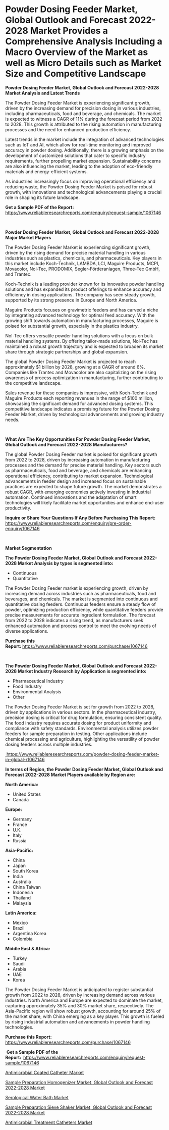 <p><h1>Powder Dosing Feeder Market, Global Outlook and Forecast 2022-2028 Market Provides a Comprehensive Analysis Including a Macro Overview of the Market as well as Micro Details such as Market Size and Competitive Landscape</h1></p><p><strong>Powder Dosing Feeder Market, Global Outlook and Forecast 2022-2028 Market Analysis and Latest Trends</strong></p>
<p><p>The Powder Dosing Feeder Market is experiencing significant growth, driven by the increasing demand for precision dosing in various industries, including pharmaceuticals, food and beverage, and chemicals. The market is expected to witness a CAGR of 11% during the forecast period from 2022 to 2028. This growth is attributed to the rising automation in manufacturing processes and the need for enhanced production efficiency.</p><p>Latest trends in the market include the integration of advanced technologies such as IoT and AI, which allow for real-time monitoring and improved accuracy in powder dosing. Additionally, there is a growing emphasis on the development of customized solutions that cater to specific industry requirements, further propelling market expansion. Sustainability concerns are also influencing the market, leading to the adoption of eco-friendly materials and energy-efficient systems.</p><p>As industries increasingly focus on improving operational efficiency and reducing waste, the Powder Dosing Feeder Market is poised for robust growth, with innovations and technological advancements playing a crucial role in shaping its future landscape.</p></p>
<p><strong>Get a Sample PDF of the Report:&nbsp;</strong> <a href="https://www.reliableresearchreports.com/enquiry/request-sample/1067146">https://www.reliableresearchreports.com/enquiry/request-sample/1067146</a></p>
<p>&nbsp;</p>
<p><strong>Powder Dosing Feeder Market, Global Outlook and Forecast 2022-2028 Major Market Players</strong></p>
<p><p>The Powder Dosing Feeder Market is experiencing significant growth, driven by the rising demand for precise material handling in various industries such as plastics, chemicals, and pharmaceuticals. Key players in this market include Koch-Technik, LAMBDA, LCI, Maguire Products, MCPI, Movacolor, Nol-Tec, PRODOMIX, Segler-Förderanlagen, Three-Tec GmbH, and Trantec.</p><p>Koch-Technik is a leading provider known for its innovative powder handling solutions and has expanded its product offerings to enhance accuracy and efficiency in dosing applications. The company has seen steady growth, supported by its strong presence in Europe and North America. </p><p>Maguire Products focuses on gravimetric feeders and has carved a niche by integrating advanced technology for optimal feed accuracy. With the growing shift towards automation in manufacturing processes, Maguire is poised for substantial growth, especially in the plastics industry.</p><p>Nol-Tec offers versatile powder handling solutions with a focus on bulk material handling systems. By offering tailor-made solutions, Nol-Tec has maintained a robust growth trajectory and is expected to broaden its market share through strategic partnerships and global expansion.</p><p>The global Powder Dosing Feeder Market is projected to reach approximately $1 billion by 2028, growing at a CAGR of around 6%. Companies like Trantec and Movacolor are also capitalizing on the rising awareness of process optimization in manufacturing, further contributing to the competitive landscape.</p><p>Sales revenue for these companies is impressive, with Koch-Technik and Maguire Products each reporting revenues in the range of $100 million, showcasing the significant demand for advanced dosing systems. This competitive landscape indicates a promising future for the Powder Dosing Feeder Market, driven by technological advancements and growing industry needs.</p></p>
<p>&nbsp;</p>
<p><strong>What Are The Key Opportunities For Powder Dosing Feeder Market, Global Outlook and Forecast 2022-2028 Manufacturers?</strong></p>
<p><p>The global Powder Dosing Feeder market is poised for significant growth from 2022 to 2028, driven by increasing automation in manufacturing processes and the demand for precise material handling. Key sectors such as pharmaceuticals, food and beverage, and chemicals are enhancing operational efficiency, contributing to market expansion. Technological advancements in feeder design and increased focus on sustainable practices are expected to shape future growth. The market demonstrates a robust CAGR, with emerging economies actively investing in industrial automation. Continued innovations and the adaptation of smart technologies will likely facilitate market opportunities and enhance end-user productivity.</p></p>
<p><strong>Inquire or Share Your Questions If Any Before Purchasing This Report:</strong> <a href="https://www.reliableresearchreports.com/enquiry/pre-order-enquiry/1067146">https://www.reliableresearchreports.com/enquiry/pre-order-enquiry/1067146</a></p>
<p>&nbsp;</p>
<p><strong>Market Segmentation</strong></p>
<p><strong>The Powder Dosing Feeder Market, Global Outlook and Forecast 2022-2028 Market Analysis by types is segmented into:</strong></p>
<p><ul><li>Continuous</li><li>Quantitative</li></ul></p>
<p><p>The Powder Dosing Feeder market is experiencing growth, driven by increasing demand across industries such as pharmaceuticals, food and beverages, and chemicals. The market is segmented into continuous and quantitative dosing feeders. Continuous feeders ensure a steady flow of powder, optimizing production efficiency, while quantitative feeders provide precise measurements for accurate ingredient formulation. The forecast from 2022 to 2028 indicates a rising trend, as manufacturers seek enhanced automation and process control to meet the evolving needs of diverse applications.</p></p>
<p><strong>Purchase this Report:&nbsp;</strong><a href="https://www.reliableresearchreports.com/purchase/1067146">https://www.reliableresearchreports.com/purchase/1067146</a></p>
<p>&nbsp;</p>
<p><strong>The Powder Dosing Feeder Market, Global Outlook and Forecast 2022-2028 Market Industry Research by Application is segmented into:</strong></p>
<p><ul><li>Pharmaceutical Industry</li><li>Food Industry</li><li>Environmental Analysis</li><li>Other</li></ul></p>
<p><p>The Powder Dosing Feeder Market is set for growth from 2022 to 2028, driven by applications in various sectors. In the pharmaceutical industry, precision dosing is critical for drug formulation, ensuring consistent quality. The food industry requires accurate dosing for product uniformity and compliance with safety standards. Environmental analysis utilizes powder feeders for sample preparation in testing. Other applications include chemical processing and agriculture, highlighting the versatility of powder dosing feeders across multiple industries.</p></p>
<p><a href="https://www.reliableresearchreports.com/powder-dosing-feeder-market-in-global-r1067146">&nbsp;https://www.reliableresearchreports.com/powder-dosing-feeder-market-in-global-r1067146</a></p>
<p><strong>In terms of Region, the Powder Dosing Feeder Market, Global Outlook and Forecast 2022-2028 Market Players available by Region are:</strong></p>
<p>
    <p> <strong> North America: </strong>
        <ul>
            <li>United States</li>
            <li>Canada</li>
        </ul>
        </p> 
    <p> <strong> Europe: </strong>
        <ul>
            <li>Germany</li>
            <li>France</li>
            <li>U.K.</li>
            <li>Italy</li>
            <li>Russia</li>
        </ul>
        </p> 
    <p> <strong> Asia-Pacific: </strong>
        <ul>
            <li>China</li>
            <li>Japan</li>
            <li>South Korea</li>
            <li>India</li>
            <li>Australia</li>
            <li>China Taiwan</li>
            <li>Indonesia</li>
            <li>Thailand</li>
            <li>Malaysia</li>
        </ul>
        </p> 
    <p> <strong> Latin America: </strong>
        <ul>
            <li>Mexico</li>
            <li>Brazil</li>
            <li>Argentina Korea</li>
            <li>Colombia</li>
        </ul>
        </p> 
    <p> <strong> Middle East & Africa: </strong>
        <ul>
            <li>Turkey</li>
            <li>Saudi</li>
            <li>Arabia</li>
            <li>UAE</li>
            <li>Korea</li>
        </ul>
    </p>
    </p>
<p><p>The Powder Dosing Feeder Market is anticipated to register substantial growth from 2022 to 2028, driven by increasing demand across various industries. North America and Europe are expected to dominate the market, capturing approximately 35% and 30% market share, respectively. The Asia-Pacific region will show robust growth, accounting for around 25% of the market share, with China emerging as a key player. This growth is fueled by rising industrial automation and advancements in powder handling technologies.</p></p>
<p><strong>Purchase this Report: </strong><a href="https://www.reliableresearchreports.com/purchase/1067146">https://www.reliableresearchreports.com/purchase/1067146</a></p>
<p>&nbsp;<strong>Get a Sample PDF of the Report:&nbsp;&nbsp;</strong><a href="https://www.reliableresearchreports.com/enquiry/request-sample/1067146">https://www.reliableresearchreports.com/enquiry/request-sample/1067146</a></p>
<p><strong></strong></p>
<p><p><a href="https://issuu.com/reportprime-2/docs/antimicrobial-coated-catheter-marke_4f31300fb0fe15">Antimicrobial Coated Catheter Market</a></p><p><a href="https://github.com/CliffMedina6/Market-Research-Report-List-6/blob/main/sample-preparation-homogenizer-market-global-outlook-and-forecast-2022-2028-market.md">Sample Preparation Homogenizer Market, Global Outlook and Forecast 2022-2028 Market</a></p><p><a href="https://www.linkedin.com/pulse/navigating-serological-water-bath-market-expert-analysis-forecast-ry7dc?trackingId=2H41mF19TlK1i2VgNa9hcw%3D%3D">Serological Water Bath Market</a></p><p><a href="https://github.com/provorikovar/Market-Research-Report-List-6/blob/main/sample-preparation-sieve-shaker-market-global-outlook-and-forecast-2022-2028-market.md">Sample Preparation Sieve Shaker Market, Global Outlook and Forecast 2022-2028 Market</a></p><p><a href="https://issuu.com/reportprime-2/docs/antimicrobial-treatment-catheters-m_f4ecfc87006ba5">Antimicrobial Treatment Catheters Market</a></p></p>